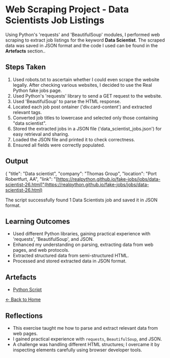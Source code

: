 # Web Scraping Project - Data Scientists Job Listings

Using Python's 'requests' and 'BeautifulSoup' modules, I performed web scraping to extract job listings for the keyword **Data Scientist**. The scraped data was saved in JSON format and the code I used can be found in the **Artefacts** section..

## Steps Taken
1. Used robots.txt to ascertain whether I could even scrape the website legally. After checking various websites, I decided to use the Real Python fake jobs page.
2. Used Python's 'requests' library to send a GET request to the website.
3. Used 'BeautifulSoup' to parse the HTML response.
4. Located each job post ontainer ('div.card-content') and extracted relevant tags.
5. Converted job titles to lowercase and selected only those containing "data scientist".
6. Stored the extracted jobs in a JSON file ('data_scientist_jobs.json') for easy retrieval and sharing.
7. Loaded the JSON file and printed it to check correctness.
8. Ensured all fields were correctly populated.

## Output
{
        "title": "Data scientist",
        "company": "Thomas Group",
        "location": "Port Robertfurt, AA",
        "link": "[https://realpython.github.io/fake-jobs/jobs/data-scientist-26.html]"(https://realpython.github.io/fake-jobs/jobs/data-scientist-26.html)

The script successfully found 1 Data Scientists job and saved it in JSON format.

## Learning Outcomes
- Used different Python libraries, gaining practical experience with 'requests', 'BeautifulSoup', and JSON. 
- Enhanced my understanding on parsing, extracting data from web pages, and web protocols.
- Extracted structured data from semi-structured HTML.
- Processed and stored extracted data in JSON format.

## Artefacts
- [Python Script](web-scraping-code.py)

  
[← Back to Home](../index.md)


## Reflections
- This exercise taught me how to parse and extract relevant data from web pages.
- I gained practical experience with `requests`, `BeautifulSoup`, and JSON.
- A challenge was handling different HTML structures; I overcame it by inspecting elements carefully using browser developer tools.






